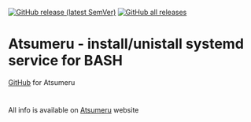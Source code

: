 [![GitHub release (latest SemVer)](https://img.shields.io/github/v/release/OlegEnot/atsu-systemd?color=blue&label=Latest%20release&sort=semver)](https://github.com/OlegEnot/atsu-systemd/releases) [![GitHub all releases](https://img.shields.io/github/downloads/OlegEnot/atsu-systemd/total?color=blue&label=Downloads)](https://github.com/OlegEnot/atsu-systemd/releases)

# Atsumeru - install/unistall systemd service for BASH

[GitHub](https://github.com/AtsumeruDev/Atsumeru) for Atsumeru

#

All info is available on [Atsumeru](https://atsumeru.xyz/) website